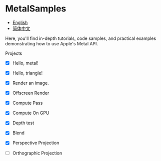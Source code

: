 # MetalSamples

- [English](README.md)
- [简体中文](README_zh-CN.md)

Here, you'll find in-depth tutorials, code samples, and practical examples demonstrating how to use Apple's Metal API.

Projects

- [x] Hello, metal!
- [x] Hello, triangle!
- [x] Render an image.
- [x] Offscreen Render
- [x] Compute Pass
- [x] Compute On GPU
- [x] Depth test
- [x] Blend
- [x] Perspective Projection
- [ ] Orthographic Projection

